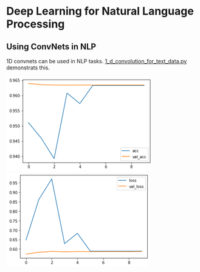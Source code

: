 # Deep Learning for Natural Language Processing

## Using ConvNets in NLP 
1D convnets can be used in NLP tasks. [1_d_convolution_for_text_data.py](https://github.com/i-m-vivek/deep-learning-RNN_NLP/blob/master/1_d_convolution_for_text_data.py) demonstrats this.

![Accuracy](https://github.com/i-m-vivek/deep-learning-RNN_NLP/blob/master/images/accuracy.png)
![Loss](https://github.com/i-m-vivek/deep-learning-RNN_NLP/blob/master/images/loss.png)
